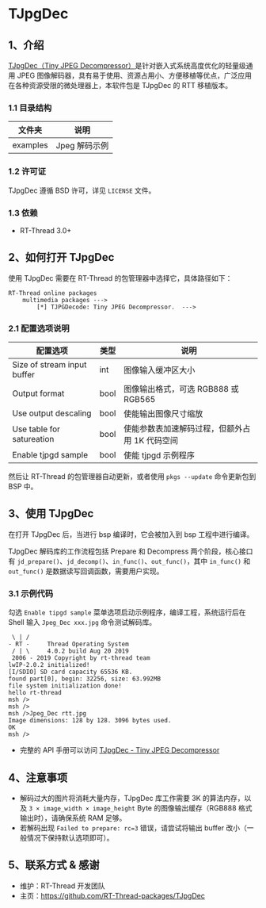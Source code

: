 # TJpgDec

## 1、介绍

[TJpgDec（Tiny JPEG Decompressor）](http://elm-chan.org/fsw/tjpgd/00index.html)是针对嵌入式系统高度优化的轻量级通用 JPEG 图像解码器，具有易于使用、资源占用小、方便移植等优点，广泛应用在各种资源受限的微处理器上，本软件包是 TJpgDec 的 RTT 移植版本。

### 1.1 目录结构

| 文件夹 | 说明 |
| ---- | ---- |
| examples | Jpeg 解码示例 |

### 1.2 许可证

TJpgDec 遵循 BSD 许可，详见 `LICENSE` 文件。

### 1.3 依赖

- RT-Thread 3.0+

## 2、如何打开 TJpgDec

使用 TJpgDec 需要在 RT-Thread 的包管理器中选择它，具体路径如下：

```
RT-Thread online packages
    multimedia packages --->
        [*] TJPGDecode: Tiny JPEG Decompressor.  --->
```

### 2.1 配置选项说明

| 配置选项            | 类型       | 说明                                       |
|--------------------|------------|-------------------------------------------|
| Size of stream input buffer | int | 图像输入缓冲区大小                        |
| Output format      | bool       | 图像输出格式，可选 RGB888 或 RGB565         |
| Use output descaling | bool     | 使能输出图像尺寸缩放                        |
| Use table for satureation | bool | 使能参数表加速解码过程，但额外占用 1K 代码空间  |
| Enable tjpgd sample | bool | 使能 tjpgd 示例程序 |

然后让 RT-Thread 的包管理器自动更新，或者使用 `pkgs --update` 命令更新包到 BSP 中。

## 3、使用 TJpgDec

在打开 TJpgDec 后，当进行 bsp 编译时，它会被加入到 bsp 工程中进行编译。

TJpgDec 解码库的工作流程包括 Prepare 和 Decompress 两个阶段，核心接口有 `jd_prepare()`、`jd_decomp()`、`in_func()`、`out_func()`，其中 `in_func()` 和 `out_func()` 是数据读写回调函数，需要用户实现。

### 3.1 示例代码

勾选 `Enable tipgd sample` 菜单选项启动示例程序，编译工程，系统运行后在 Shell 输入 `Jpeg_Dec xxx.jpg` 命令测试解码库。

```
 \ | /
- RT -     Thread Operating System
 / | \     4.0.2 build Aug 20 2019
 2006 - 2019 Copyright by rt-thread team
lwIP-2.0.2 initialized!
[I/SDIO] SD card capacity 65536 KB.
found part[0], begin: 32256, size: 63.992MB
file system initialization done!
hello rt-thread
msh />
msh />
msh />Jpeg_Dec rtt.jpg
Image dimensions: 128 by 128. 3096 bytes used.
OK
msh />
```

* 完整的 API 手册可以访问 [TJpgDec - Tiny JPEG Decompressor](http://elm-chan.org/fsw/tjpgd/00index.html)

## 4、注意事项

* 解码过大的图片将消耗大量内存，TJpgDec 库工作需要 3K 的算法内存，以及 `3 × image_width × image_height` Byte 的图像输出缓存（RGB888 格式输出时），请确保系统 RAM 足够。
* 若解码出现 `Failed to prepare: rc=3` 错误，请尝试将输出 buffer 改小（一般情况下保持默认选项即可）。

## 5、联系方式 & 感谢

* 维护：RT-Thread 开发团队
* 主页：https://github.com/RT-Thread-packages/TJpgDec


